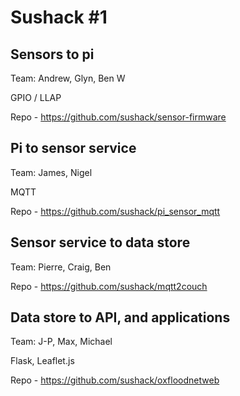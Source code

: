 Sushack #1
==========

Sensors to pi
-------------

Team: Andrew, Glyn, Ben W

GPIO / LLAP

Repo - https://github.com/sushack/sensor-firmware

Pi to sensor service
--------------------

Team: James, Nigel

MQTT

Repo - https://github.com/sushack/pi_sensor_mqtt

Sensor service to data store
----------------------------

Team: Pierre, Craig, Ben

Repo - https://github.com/sushack/mqtt2couch

Data store to API, and applications
-----------------------------------

Team: J-P, Max, Michael

Flask, Leaflet.js 

Repo - https://github.com/sushack/oxfloodnetweb

